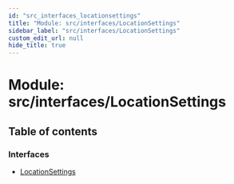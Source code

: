 ```yaml
---
id: "src_interfaces_locationsettings"
title: "Module: src/interfaces/LocationSettings"
sidebar_label: "src/interfaces/LocationSettings"
custom_edit_url: null
hide_title: true
---
```


# Module: src/interfaces/LocationSettings

## Table of contents

### Interfaces

- [LocationSettings](../interfaces/src_interfaces_locationsettings.locationsettings.md)
